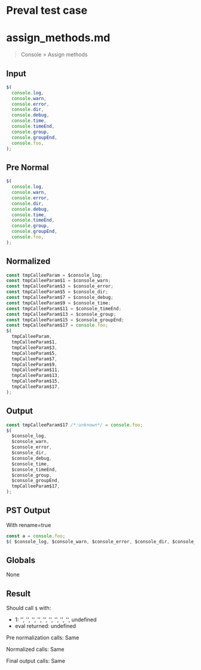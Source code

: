 # Preval test case

# assign_methods.md

> Console > Assign methods
>
>

## Input

`````js filename=intro
$(
  console.log,
  console.warn,
  console.error,
  console.dir,
  console.debug,
  console.time,
  console.timeEnd,
  console.group,
  console.groupEnd,
  console.foo,
);
`````

## Pre Normal


`````js filename=intro
$(
  console.log,
  console.warn,
  console.error,
  console.dir,
  console.debug,
  console.time,
  console.timeEnd,
  console.group,
  console.groupEnd,
  console.foo,
);
`````

## Normalized


`````js filename=intro
const tmpCalleeParam = $console_log;
const tmpCalleeParam$1 = $console_warn;
const tmpCalleeParam$3 = $console_error;
const tmpCalleeParam$5 = $console_dir;
const tmpCalleeParam$7 = $console_debug;
const tmpCalleeParam$9 = $console_time;
const tmpCalleeParam$11 = $console_timeEnd;
const tmpCalleeParam$13 = $console_group;
const tmpCalleeParam$15 = $console_groupEnd;
const tmpCalleeParam$17 = console.foo;
$(
  tmpCalleeParam,
  tmpCalleeParam$1,
  tmpCalleeParam$3,
  tmpCalleeParam$5,
  tmpCalleeParam$7,
  tmpCalleeParam$9,
  tmpCalleeParam$11,
  tmpCalleeParam$13,
  tmpCalleeParam$15,
  tmpCalleeParam$17,
);
`````

## Output


`````js filename=intro
const tmpCalleeParam$17 /*:unknown*/ = console.foo;
$(
  $console_log,
  $console_warn,
  $console_error,
  $console_dir,
  $console_debug,
  $console_time,
  $console_timeEnd,
  $console_group,
  $console_groupEnd,
  tmpCalleeParam$17,
);
`````

## PST Output

With rename=true

`````js filename=intro
const a = console.foo;
$( $console_log, $console_warn, $console_error, $console_dir, $console_debug, $console_time, $console_timeEnd, $console_group, $console_groupEnd, a );
`````

## Globals

None

## Result

Should call `$` with:
 - 1: '<function>', '<function>', '<function>', '<function>', '<function>', '<function>', '<function>', '<function>', '<function>', undefined
 - eval returned: undefined

Pre normalization calls: Same

Normalized calls: Same

Final output calls: Same
